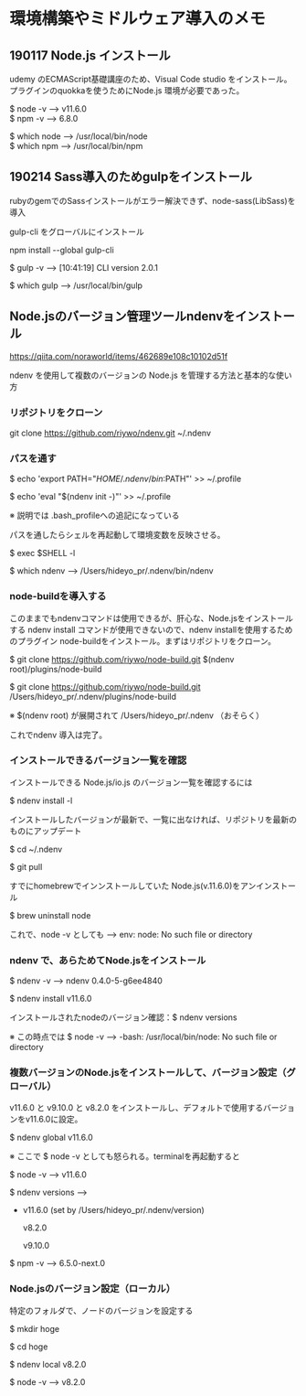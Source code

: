 # 環境構築やミドルウェア導入のメモ

## 190117 Node.js インストール

udemy のECMAScript基礎講座のため、Visual Code studio をインストール。プラグインのquokkaを使うためにNode.js 環境が必要であった。

$ node -v --> v11.6.0  
$ npm -v --> 6.8.0

$ which node --> /usr/local/bin/node  
$ which npm --> /usr/local/bin/npm

## 190214 Sass導入のためgulpをインストール

rubyのgemでのSassインストールがエラー解決できず、node-sass(LibSass)を導入

gulp-cli をグローバルにインストール

npm install --global gulp-cli

$ gulp -v --> [10:41:19] CLI version 2.0.1

$ which gulp --> /usr/local/bin/gulp

## Node.jsのバージョン管理ツールndenvをインストール

https://qiita.com/noraworld/items/462689e108c10102d51f

ndenv を使用して複数のバージョンの Node.js を管理する方法と基本的な使い方

### リポジトリをクローン

git clone https://github.com/riywo/ndenv.git ~/.ndenv

### パスを通す

$ echo 'export PATH="$HOME/.ndenv/bin:$PATH"' >> ~/.profile

$ echo 'eval "$(ndenv init -)"' >> ~/.profile

※ 説明では .bash_profileへの追記になっている

パスを通したらシェルを再起動して環境変数を反映させる。

$ exec $SHELL -l

$ which ndenv --> /Users/hideyo_pr/.ndenv/bin/ndenv

### node-buildを導入する

このままでもndenvコマンドは使用できるが、肝心な、Node.jsをインストールする ndenv install コマンドが使用できないので、ndenv installを使用するためのプラグイン node-buildをインストール。まずはリポジトリをクローン。

$ git clone https://github.com/riywo/node-build.git $(ndenv root)/plugins/node-build

$ git clone https://github.com/riywo/node-build.git /Users/hideyo_pr/.ndenv/plugins/node-build

※ $(ndenv root) が展開されて /Users/hideyo_pr/.ndenv （おそらく）

これでndenv 導入は完了。

### インストールできるバージョン一覧を確認

インストールできる Node.js/io.js のバージョン一覧を確認するには

$ ndenv install -l

インストールしたバージョンが最新で、一覧に出なければ、リポジトリを最新のものにアップデート

$ cd ~/.ndenv

$ git pull

すでにhomebrewでインンストールしていた Node.js(v.11.6.0)をアンインストール

$ brew uninstall node

これで、node -v としても --> env: node: No such file or directory

### ndenv で、あらためてNode.jsをインストール

$ ndenv -v -->  ndenv 0.4.0-5-g6ee4840

$ ndenv install v11.6.0

インストールされたnodeのバージョン確認：$ ndenv versions

※ この時点では $ node -v -->  -bash: /usr/local/bin/node: No such file or directory

### 複数バージョンのNode.jsをインストールして、バージョン設定（グローバル）

v11.6.0 と v9.10.0 と v8.2.0 をインストールし、デフォルトで使用するバージョンをv11.6.0に設定。

$ ndenv global v11.6.0

※ ここで $ node -v としても怒られる。terminalを再起動すると

$ node -v --> v11.6.0

$ ndenv versions --> 

* v11.6.0 (set by /Users/hideyo_pr/.ndenv/version)

  v8.2.0
  
  v9.10.0
  
$ npm -v --> 6.5.0-next.0

### Node.jsのバージョン設定（ローカル）

特定のフォルダで、ノードのバージョンを設定する

$ mkdir hoge

$ cd hoge

$ ndenv local v8.2.0

$ node -v --> v8.2.0


